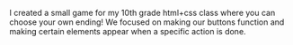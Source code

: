 I created a small game for my 10th grade html+css class where you can choose your own ending! We focused on making our buttons function and making certain elements appear when a specific action is done.
